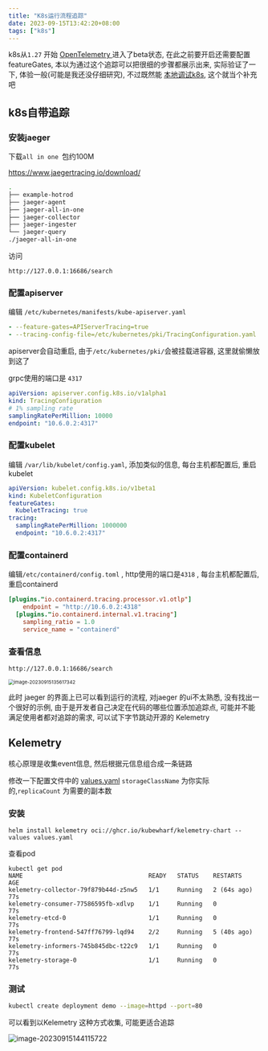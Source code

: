 ```yaml
---
title: "K8s运行流程追踪"
date: 2023-09-15T13:42:20+08:00
tags: ["k8s"]
---
```


k8s从`1.27`  开始 [OpenTelemetry ](https://github.com/open-telemetry/opentelemetry-collector#-opentelemetry-collector) 进入了beta状态, 在此之前要开启还需要配置featureGates, 本以为通过这个追踪可以把很细的步骤都展示出来, 实际验证了一下, 体验一般(可能是我还没仔细研究), 不过既然能 [本地调试k8s](http://inksnw.asuscomm.com:3001/post/%E6%9C%AC%E5%9C%B0%E8%B0%83%E8%AF%95k8s/), 这个就当个补充吧

## k8s自带追踪

### 安装jaeger

下载`all in one `包约100M

https://www.jaegertracing.io/download/

```bash
.
├── example-hotrod
├── jaeger-agent
├── jaeger-all-in-one
├── jaeger-collector
├── jaeger-ingester
└── jaeger-query
./jaeger-all-in-one
```

访问

```
http://127.0.0.1:16686/search
```

### 配置apiserver

编辑 `/etc/kubernetes/manifests/kube-apiserver.yaml`

```yaml
- --feature-gates=APIServerTracing=true
- --tracing-config-file=/etc/kubernetes/pki/TracingConfiguration.yaml
```

apiserver会自动重启, 由于`/etc/kubernetes/pki/`会被挂载进容器, 这里就偷懒放到这了

grpc使用的端口是 `4317`

```yaml
apiVersion: apiserver.config.k8s.io/v1alpha1
kind: TracingConfiguration
# 1% sampling rate
samplingRatePerMillion: 10000
endpoint: "10.6.0.2:4317"
```

### 配置kubelet

编辑 `/var/lib/kubelet/config.yaml`, 添加类似的信息, 每台主机都配置后, 重启kubelet

```yaml
apiVersion: kubelet.config.k8s.io/v1beta1
kind: KubeletConfiguration
featureGates:
  KubeletTracing: true
tracing:
  samplingRatePerMillion: 1000000
  endpoint: "10.6.0.2:4317"
```

### 配置containerd

编辑`/etc/containerd/config.toml` , http使用的端口是`4318` , 每台主机都配置后, 重启containerd

```toml
[plugins."io.containerd.tracing.processor.v1.otlp"]
    endpoint = "http://10.6.0.2:4318" 
  [plugins."io.containerd.internal.v1.tracing"]
    sampling_ratio = 1.0
    service_name = "containerd"
```

### 查看信息

```
http://127.0.0.1:16686/search
```

<img src="http://inksnw.asuscomm.com:3001/blog/k8s运行流程追踪_08e48e93a114b7d2efda4c3eb128ddda.png" alt="image-20230915135617342" style="zoom:67%;" />

此时 jaeger 的界面上已可以看到运行的流程, 对jaeger 的ui不太熟悉, 没有找出一个很好的示例, 由于是开发者自己决定在代码的哪些位置添加追踪点, 可能并不能满足使用者都对追踪的需求, 可以试下字节跳动开源的 Kelemetry

## Kelemetry

核心原理是收集event信息, 然后根据元信息组合成一条链路

修改一下配置文件中的  [values.yaml](https://github.com/kubewharf/kelemetry/blob/main/charts/kelemetry/values.yaml)  `storageClassName` 为你实际的,`replicaCount`  为需要的副本数

### 安装

```
helm install kelemetry oci://ghcr.io/kubewharf/kelemetry-chart --values values.yaml
```

查看pod

```
kubectl get pod
NAME                                   READY   STATUS    RESTARTS      AGE
kelemetry-collector-79f879b44d-z5nw5   1/1     Running   2 (64s ago)   77s
kelemetry-consumer-77586595fb-xdlvp    1/1     Running   0             77s
kelemetry-etcd-0                       1/1     Running   0             77s
kelemetry-frontend-547ff76799-lqd94    2/2     Running   5 (40s ago)   77s
kelemetry-informers-745b845dbc-t22c9   1/1     Running   0             77s
kelemetry-storage-0                    1/1     Running   0             77s
```

### 测试

```bash
kubectl create deployment demo --image=httpd --port=80
```

可以看到以Kelemetry 这种方式收集, 可能更适合追踪

![image-20230915144115722](https://inksnw.asuscomm.com:3001/blog/k8s运行流程追踪_fb13bd9e5ad48d7b6dd2d9ca2d637485.png)
